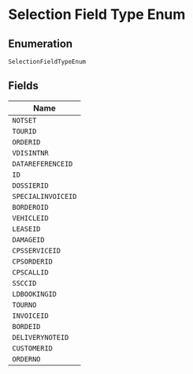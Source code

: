 
# Selection Field Type Enum

## Enumeration

`SelectionFieldTypeEnum`

## Fields

| Name |
|  --- |
| `NOTSET` |
| `TOURID` |
| `ORDERID` |
| `VDISINTNR` |
| `DATAREFERENCEID` |
| `ID` |
| `DOSSIERID` |
| `SPECIALINVOICEID` |
| `BORDEROID` |
| `VEHICLEID` |
| `LEASEID` |
| `DAMAGEID` |
| `CPSSERVICEID` |
| `CPSORDERID` |
| `CPSCALLID` |
| `SSCCID` |
| `LDBOOKINGID` |
| `TOURNO` |
| `INVOICEID` |
| `BORDEID` |
| `DELIVERYNOTEID` |
| `CUSTOMERID` |
| `ORDERNO` |

